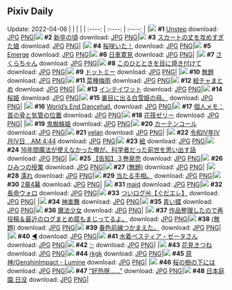 ## Pixiv Daily
Update: 2022-04-06
|      |      |      |
| :----: | :----: | :----: |
|![](https://pixiv.microyu.workers.dev/c/240x480/img-master/img/2022/04/04/00/00/14/97388496_p0_master1200.jpg) **#1** [Unstep](https://www.pixiv.net/artworks/97388496) download: [JPG](https://pixiv.microyu.workers.dev/img-original/img/2022/04/04/00/00/14/97388496_p0.jpg) [PNG](https://pixiv.microyu.workers.dev/img-original/img/2022/04/04/00/00/14/97388496_p0.png)|![](https://pixiv.microyu.workers.dev/c/240x480/img-master/img/2022/04/04/08/11/04/97396028_p0_master1200.jpg) **#2** [新卒の頃](https://www.pixiv.net/artworks/97396028) download: [JPG](https://pixiv.microyu.workers.dev/img-original/img/2022/04/04/08/11/04/97396028_p0.jpg) [PNG](https://pixiv.microyu.workers.dev/img-original/img/2022/04/04/08/11/04/97396028_p0.png)|![](https://pixiv.microyu.workers.dev/c/240x480/img-master/img/2022/04/04/01/03/12/97391209_p0_master1200.jpg) **#3** [スカートの丈を攻めすぎた娘](https://www.pixiv.net/artworks/97391209) download: [JPG](https://pixiv.microyu.workers.dev/img-original/img/2022/04/04/01/03/12/97391209_p0.jpg) [PNG](https://pixiv.microyu.workers.dev/img-original/img/2022/04/04/01/03/12/97391209_p0.png)|
|![](https://pixiv.microyu.workers.dev/c/240x480/img-master/img/2022/04/04/01/16/50/97391592_p0_master1200.jpg) **#4** [桜咲いた！](https://www.pixiv.net/artworks/97391592) download: [JPG](https://pixiv.microyu.workers.dev/img-original/img/2022/04/04/01/16/50/97391592_p0.jpg) [PNG](https://pixiv.microyu.workers.dev/img-original/img/2022/04/04/01/16/50/97391592_p0.png)|![](https://pixiv.microyu.workers.dev/c/240x480/img-master/img/2022/04/05/00/00/01/97412124_p0_master1200.jpg) **#5** [Emerge](https://www.pixiv.net/artworks/97412124) download: [JPG](https://pixiv.microyu.workers.dev/img-original/img/2022/04/05/00/00/01/97412124_p0.jpg) [PNG](https://pixiv.microyu.workers.dev/img-original/img/2022/04/05/00/00/01/97412124_p0.png)|![](https://pixiv.microyu.workers.dev/c/240x480/img-master/img/2022/04/05/00/00/09/97412197_p0_master1200.jpg) **#6** [日車寛見](https://www.pixiv.net/artworks/97412197) download: [JPG](https://pixiv.microyu.workers.dev/img-original/img/2022/04/05/00/00/09/97412197_p0.jpg) [PNG](https://pixiv.microyu.workers.dev/img-original/img/2022/04/05/00/00/09/97412197_p0.png)|
|![](https://pixiv.microyu.workers.dev/c/240x480/img-master/img/2022/04/04/01/10/19/97391405_p0_master1200.jpg) **#7** [さくらちゃん](https://www.pixiv.net/artworks/97391405) download: [JPG](https://pixiv.microyu.workers.dev/img-original/img/2022/04/04/01/10/19/97391405_p0.jpg) [PNG](https://pixiv.microyu.workers.dev/img-original/img/2022/04/04/01/10/19/97391405_p0.png)|![](https://pixiv.microyu.workers.dev/c/240x480/img-master/img/2022/04/04/00/02/50/97388698_p0_master1200.jpg) **#8** [このひとときを目に焼き付けて](https://www.pixiv.net/artworks/97388698) download: [JPG](https://pixiv.microyu.workers.dev/img-original/img/2022/04/04/00/02/50/97388698_p0.jpg) [PNG](https://pixiv.microyu.workers.dev/img-original/img/2022/04/04/00/02/50/97388698_p0.png)|![](https://pixiv.microyu.workers.dev/c/240x480/img-master/img/2022/04/04/18/23/42/97403835_p0_master1200.jpg) **#9** [ドットミー](https://www.pixiv.net/artworks/97403835) download: [JPG](https://pixiv.microyu.workers.dev/img-original/img/2022/04/04/18/23/42/97403835_p0.jpg) [PNG](https://pixiv.microyu.workers.dev/img-original/img/2022/04/04/18/23/42/97403835_p0.png)|
|![](https://pixiv.microyu.workers.dev/c/240x480/img-master/img/2022/04/04/00/27/51/97389674_p0_master1200.jpg) **#10** [無題](https://www.pixiv.net/artworks/97389674) download: [JPG](https://pixiv.microyu.workers.dev/img-original/img/2022/04/04/00/27/51/97389674_p0.jpg) [PNG](https://pixiv.microyu.workers.dev/img-original/img/2022/04/04/00/27/51/97389674_p0.png)|![](https://pixiv.microyu.workers.dev/c/240x480/img-master/img/2022/04/04/20/30/01/97406503_p0_master1200.jpg) **#11** [菜種梅雨](https://www.pixiv.net/artworks/97406503) download: [JPG](https://pixiv.microyu.workers.dev/img-original/img/2022/04/04/20/30/01/97406503_p0.jpg) [PNG](https://pixiv.microyu.workers.dev/img-original/img/2022/04/04/20/30/01/97406503_p0.png)|![](https://pixiv.microyu.workers.dev/c/240x480/img-master/img/2022/04/04/09/44/13/97396854_p0_master1200.jpg) **#12** [絵チャまとめ](https://www.pixiv.net/artworks/97396854) download: [JPG](https://pixiv.microyu.workers.dev/img-original/img/2022/04/04/09/44/13/97396854_p0.jpg) [PNG](https://pixiv.microyu.workers.dev/img-original/img/2022/04/04/09/44/13/97396854_p0.png)|
|![](https://pixiv.microyu.workers.dev/c/240x480/img-master/img/2022/04/04/11/06/18/97397699_p0_master1200.jpg) **#13** [インテイワット](https://www.pixiv.net/artworks/97397699) download: [JPG](https://pixiv.microyu.workers.dev/img-original/img/2022/04/04/11/06/18/97397699_p0.jpg) [PNG](https://pixiv.microyu.workers.dev/img-original/img/2022/04/04/11/06/18/97397699_p0.png)|![](https://pixiv.microyu.workers.dev/c/240x480/img-master/img/2022/04/05/00/00/04/97412152_p0_master1200.jpg) **#14** [桜姫](https://www.pixiv.net/artworks/97412152) download: [JPG](https://pixiv.microyu.workers.dev/img-original/img/2022/04/05/00/00/04/97412152_p0.jpg) [PNG](https://pixiv.microyu.workers.dev/img-original/img/2022/04/05/00/00/04/97412152_p0.png)|![](https://pixiv.microyu.workers.dev/c/240x480/img-master/img/2022/04/04/01/15/10/97391303_p0_master1200.jpg) **#15** [裏目に出る白雪姫の母。](https://www.pixiv.net/artworks/97391303) download: [JPG](https://pixiv.microyu.workers.dev/img-original/img/2022/04/04/01/15/10/97391303_p0.jpg) [PNG](https://pixiv.microyu.workers.dev/img-original/img/2022/04/04/01/15/10/97391303_p0.png)|
|![](https://pixiv.microyu.workers.dev/c/240x480/img-master/img/2022/04/05/02/36/13/97415366_p0_master1200.jpg) **#16** [World’s End Dancehall.](https://www.pixiv.net/artworks/97415366) download: [JPG](https://pixiv.microyu.workers.dev/img-original/img/2022/04/05/02/36/13/97415366_p0.jpg) [PNG](https://pixiv.microyu.workers.dev/img-original/img/2022/04/05/02/36/13/97415366_p0.png)|![](https://pixiv.microyu.workers.dev/c/240x480/img-master/img/2022/04/05/09/00/01/97418730_p0_master1200.jpg) **#17** [個人メモ：首の骨と気管の位置](https://www.pixiv.net/artworks/97418730) download: [JPG](https://pixiv.microyu.workers.dev/img-original/img/2022/04/05/09/00/01/97418730_p0.jpg) [PNG](https://pixiv.microyu.workers.dev/img-original/img/2022/04/05/09/00/01/97418730_p0.png)|![](https://pixiv.microyu.workers.dev/c/240x480/img-master/img/2022/04/05/20/30/01/97428389_p0_master1200.jpg) **#18** [花筏ゼリー](https://www.pixiv.net/artworks/97428389) download: [JPG](https://pixiv.microyu.workers.dev/img-original/img/2022/04/05/20/30/01/97428389_p0.jpg) [PNG](https://pixiv.microyu.workers.dev/img-original/img/2022/04/05/20/30/01/97428389_p0.png)|
|![](https://pixiv.microyu.workers.dev/c/240x480/img-master/img/2022/04/04/00/05/07/97388865_p0_master1200.jpg) **#19** [鬼蜘蛛姫](https://www.pixiv.net/artworks/97388865) download: [JPG](https://pixiv.microyu.workers.dev/img-original/img/2022/04/04/00/05/07/97388865_p0.jpg) [PNG](https://pixiv.microyu.workers.dev/img-original/img/2022/04/04/00/05/07/97388865_p0.png)|![](https://pixiv.microyu.workers.dev/c/240x480/img-master/img/2022/04/04/00/00/50/97388569_p0_master1200.jpg) **#20** [カーテンコール](https://www.pixiv.net/artworks/97388569) download: [JPG](https://pixiv.microyu.workers.dev/img-original/img/2022/04/04/00/00/50/97388569_p0.jpg) [PNG](https://pixiv.microyu.workers.dev/img-original/img/2022/04/04/00/00/50/97388569_p0.png)|![](https://pixiv.microyu.workers.dev/c/240x480/img-master/img/2022/04/04/11/09/04/97397725_p0_master1200.jpg) **#21** [yelan](https://www.pixiv.net/artworks/97397725) download: [JPG](https://pixiv.microyu.workers.dev/img-original/img/2022/04/04/11/09/04/97397725_p0.jpg) [PNG](https://pixiv.microyu.workers.dev/img-original/img/2022/04/04/11/09/04/97397725_p0.png)|
|![](https://pixiv.microyu.workers.dev/c/240x480/img-master/img/2022/04/04/04/44/09/97394350_p0_master1200.jpg) **#22** [令和Ⅳ年Ⅳ月Ⅳ日　AM 4:44](https://www.pixiv.net/artworks/97394350) download: [JPG](https://pixiv.microyu.workers.dev/img-original/img/2022/04/04/04/44/09/97394350_p0.jpg) [PNG](https://pixiv.microyu.workers.dev/img-original/img/2022/04/04/04/44/09/97394350_p0.png)|![](https://pixiv.microyu.workers.dev/c/240x480/img-master/img/2022/04/04/19/34/19/97405230_p0_master1200.jpg) **#23** [絵](https://www.pixiv.net/artworks/97405230) download: [JPG](https://pixiv.microyu.workers.dev/img-original/img/2022/04/04/19/34/19/97405230_p0.jpg) [PNG](https://pixiv.microyu.workers.dev/img-original/img/2022/04/04/19/34/19/97405230_p0.png)|![](https://pixiv.microyu.workers.dev/c/240x480/img-master/img/2022/04/05/00/28/59/97413098_p0_master1200.jpg) **#24** [16年間魔法が使えなかった俺が、科学者だった前世を思い出す話](https://www.pixiv.net/artworks/97413098) download: [JPG](https://pixiv.microyu.workers.dev/img-original/img/2022/04/05/00/28/59/97413098_p0.jpg) [PNG](https://pixiv.microyu.workers.dev/img-original/img/2022/04/05/00/28/59/97413098_p0.png)|
|![](https://pixiv.microyu.workers.dev/c/240x480/img-master/img/2022/04/05/17/16/05/97424535_p0_master1200.jpg) **#25** [【告知】３巻発売](https://www.pixiv.net/artworks/97424535) download: [JPG](https://pixiv.microyu.workers.dev/img-original/img/2022/04/05/17/16/05/97424535_p0.jpg) [PNG](https://pixiv.microyu.workers.dev/img-original/img/2022/04/05/17/16/05/97424535_p0.png)|![](https://pixiv.microyu.workers.dev/c/240x480/img-master/img/2022/04/04/00/05/21/97388878_p0_master1200.jpg) **#26** [ひみつの授業](https://www.pixiv.net/artworks/97388878) download: [JPG](https://pixiv.microyu.workers.dev/img-original/img/2022/04/04/00/05/21/97388878_p0.jpg) [PNG](https://pixiv.microyu.workers.dev/img-original/img/2022/04/04/00/05/21/97388878_p0.png)|![](https://pixiv.microyu.workers.dev/c/240x480/img-master/img/2022/04/04/14/06/45/97400000_p0_master1200.jpg) **#27** [(無題)](https://www.pixiv.net/artworks/97400000) download: [JPG](https://pixiv.microyu.workers.dev/img-original/img/2022/04/04/14/06/45/97400000_p0.jpg) [PNG](https://pixiv.microyu.workers.dev/img-original/img/2022/04/04/14/06/45/97400000_p0.png)|
|![](https://pixiv.microyu.workers.dev/c/240x480/img-master/img/2022/04/05/00/00/07/97412183_p0_master1200.jpg) **#28** [濡れ](https://www.pixiv.net/artworks/97412183) download: [JPG](https://pixiv.microyu.workers.dev/img-original/img/2022/04/05/00/00/07/97412183_p0.jpg) [PNG](https://pixiv.microyu.workers.dev/img-original/img/2022/04/05/00/00/07/97412183_p0.png)|![](https://pixiv.microyu.workers.dev/c/240x480/img-master/img/2022/04/04/13/38/03/97399337_p0_master1200.jpg) **#29** [当たる手相。](https://www.pixiv.net/artworks/97399337) download: [JPG](https://pixiv.microyu.workers.dev/img-original/img/2022/04/04/13/38/03/97399337_p0.jpg) [PNG](https://pixiv.microyu.workers.dev/img-original/img/2022/04/04/13/38/03/97399337_p0.png)|![](https://pixiv.microyu.workers.dev/c/240x480/img-master/img/2022/04/05/01/58/52/97414871_p0_master1200.jpg) **#30** [2章4幕](https://www.pixiv.net/artworks/97414871) download: [JPG](https://pixiv.microyu.workers.dev/img-original/img/2022/04/05/01/58/52/97414871_p0.jpg) [PNG](https://pixiv.microyu.workers.dev/img-original/img/2022/04/05/01/58/52/97414871_p0.png)|
|![](https://pixiv.microyu.workers.dev/c/240x480/img-master/img/2022/04/04/00/11/55/97389161_p0_master1200.jpg) **#31** [maid](https://www.pixiv.net/artworks/97389161) download: [JPG](https://pixiv.microyu.workers.dev/img-original/img/2022/04/04/00/11/55/97389161_p0.jpg) [PNG](https://pixiv.microyu.workers.dev/img-original/img/2022/04/04/00/11/55/97389161_p0.png)|![](https://pixiv.microyu.workers.dev/c/240x480/img-master/img/2022/04/04/20/41/13/97406759_p0_master1200.jpg) **#32** [長命ウォロ](https://www.pixiv.net/artworks/97406759) download: [JPG](https://pixiv.microyu.workers.dev/img-original/img/2022/04/04/20/41/13/97406759_p0.jpg) [PNG](https://pixiv.microyu.workers.dev/img-original/img/2022/04/04/20/41/13/97406759_p0.png)|![](https://pixiv.microyu.workers.dev/c/240x480/img-master/img/2022/04/05/17/45/19/97425037_p0_master1200.jpg) **#33** [ついログ㊻【ぐだエレ】](https://www.pixiv.net/artworks/97425037) download: [JPG](https://pixiv.microyu.workers.dev/img-original/img/2022/04/05/17/45/19/97425037_p0.jpg) [PNG](https://pixiv.microyu.workers.dev/img-original/img/2022/04/05/17/45/19/97425037_p0.png)|
|![](https://pixiv.microyu.workers.dev/c/240x480/img-master/img/2022/04/04/00/26/15/97389621_p0_master1200.jpg) **#34** [神楽舞](https://www.pixiv.net/artworks/97389621) download: [JPG](https://pixiv.microyu.workers.dev/img-original/img/2022/04/04/00/26/15/97389621_p0.jpg) [PNG](https://pixiv.microyu.workers.dev/img-original/img/2022/04/04/00/26/15/97389621_p0.png)|![](https://pixiv.microyu.workers.dev/c/240x480/img-master/img/2022/04/04/02/47/06/97393245_p0_master1200.jpg) **#35** [青い蝶](https://www.pixiv.net/artworks/97393245) download: [JPG](https://pixiv.microyu.workers.dev/img-original/img/2022/04/04/02/47/06/97393245_p0.jpg) [PNG](https://pixiv.microyu.workers.dev/img-original/img/2022/04/04/02/47/06/97393245_p0.png)|![](https://pixiv.microyu.workers.dev/c/240x480/img-master/img/2022/04/05/14/23/37/97412221_p0_master1200.jpg) **#36** [魔法少女](https://www.pixiv.net/artworks/97412221) download: [JPG](https://pixiv.microyu.workers.dev/img-original/img/2022/04/05/14/23/37/97412221_p0.jpg) [PNG](https://pixiv.microyu.workers.dev/img-original/img/2022/04/05/14/23/37/97412221_p0.png)|
|![](https://pixiv.microyu.workers.dev/c/240x480/img-master/img/2022/04/05/01/59/46/97414887_p0_master1200.jpg) **#37** [作品整理したので再投稿＆最近のログまとめ腐もまじってるよ。](https://www.pixiv.net/artworks/97414887) download: [JPG](https://pixiv.microyu.workers.dev/img-original/img/2022/04/05/01/59/46/97414887_p0.jpg) [PNG](https://pixiv.microyu.workers.dev/img-original/img/2022/04/05/01/59/46/97414887_p0.png)|![](https://pixiv.microyu.workers.dev/c/240x480/img-master/img/2022/04/05/09/16/06/97418866_p0_master1200.jpg) **#38** [(無題)](https://www.pixiv.net/artworks/97418866) download: [JPG](https://pixiv.microyu.workers.dev/img-original/img/2022/04/05/09/16/06/97418866_p0.jpg) [PNG](https://pixiv.microyu.workers.dev/img-original/img/2022/04/05/09/16/06/97418866_p0.png)|![](https://pixiv.microyu.workers.dev/c/240x480/img-master/img/2022/04/04/19/43/30/97405406_p0_master1200.jpg) **#39** [春色前線つかまえた。](https://www.pixiv.net/artworks/97405406) download: [JPG](https://pixiv.microyu.workers.dev/img-original/img/2022/04/04/19/43/30/97405406_p0.jpg) [PNG](https://pixiv.microyu.workers.dev/img-original/img/2022/04/04/19/43/30/97405406_p0.png)|
|![](https://pixiv.microyu.workers.dev/c/240x480/img-master/img/2022/04/04/00/00/47/97388561_p0_master1200.jpg) **#40** [◀](https://www.pixiv.net/artworks/97388561) download: [JPG](https://pixiv.microyu.workers.dev/img-original/img/2022/04/04/00/00/47/97388561_p0.jpg) [PNG](https://pixiv.microyu.workers.dev/img-original/img/2022/04/04/00/00/47/97388561_p0.png)|![](https://pixiv.microyu.workers.dev/c/240x480/img-master/img/2022/04/04/00/00/53/97388580_p0_master1200.jpg) **#41** [水着ベスティア・ゼータさん](https://www.pixiv.net/artworks/97388580) download: [JPG](https://pixiv.microyu.workers.dev/img-original/img/2022/04/04/00/00/53/97388580_p0.jpg) [PNG](https://pixiv.microyu.workers.dev/img-original/img/2022/04/04/00/00/53/97388580_p0.png)|![](https://pixiv.microyu.workers.dev/c/240x480/img-master/img/2022/04/04/09/04/05/97396504_p0_master1200.jpg) **#42** [✨](https://www.pixiv.net/artworks/97396504) download: [JPG](https://pixiv.microyu.workers.dev/img-original/img/2022/04/04/09/04/05/97396504_p0.jpg) [PNG](https://pixiv.microyu.workers.dev/img-original/img/2022/04/04/09/04/05/97396504_p0.png)|
|![](https://pixiv.microyu.workers.dev/c/240x480/img-master/img/2022/04/04/03/08/29/97393493_p0_master1200.jpg) **#43** [花見きつね](https://www.pixiv.net/artworks/97393493) download: [JPG](https://pixiv.microyu.workers.dev/img-original/img/2022/04/04/03/08/29/97393493_p0.jpg) [PNG](https://pixiv.microyu.workers.dev/img-original/img/2022/04/04/03/08/29/97393493_p0.png)|![](https://pixiv.microyu.workers.dev/c/240x480/img-master/img/2022/04/04/03/44/27/97393885_p0_master1200.jpg) **#44** [rkgk](https://www.pixiv.net/artworks/97393885) download: [JPG](https://pixiv.microyu.workers.dev/img-original/img/2022/04/04/03/44/27/97393885_p0.jpg) [PNG](https://pixiv.microyu.workers.dev/img-original/img/2022/04/04/03/44/27/97393885_p0.png)|![](https://pixiv.microyu.workers.dev/c/240x480/img-master/img/2022/04/04/02/14/38/97392796_p0_master1200.jpg) **#45** [原神/GenshinImpact - Lumine](https://www.pixiv.net/artworks/97392796) download: [JPG](https://pixiv.microyu.workers.dev/img-original/img/2022/04/04/02/14/38/97392796_p0.jpg) [PNG](https://pixiv.microyu.workers.dev/img-original/img/2022/04/04/02/14/38/97392796_p0.png)|
|![](https://pixiv.microyu.workers.dev/c/240x480/img-master/img/2022/04/04/12/39/53/97398862_p0_master1200.jpg) **#46** [桜の樹の下には](https://www.pixiv.net/artworks/97398862) download: [JPG](https://pixiv.microyu.workers.dev/img-original/img/2022/04/04/12/39/53/97398862_p0.jpg) [PNG](https://pixiv.microyu.workers.dev/img-original/img/2022/04/04/12/39/53/97398862_p0.png)|![](https://pixiv.microyu.workers.dev/c/240x480/img-master/img/2022/04/04/11/52/48/97398231_p0_master1200.jpg) **#47** [“好热呀……”](https://www.pixiv.net/artworks/97398231) download: [JPG](https://pixiv.microyu.workers.dev/img-original/img/2022/04/04/11/52/48/97398231_p0.jpg) [PNG](https://pixiv.microyu.workers.dev/img-original/img/2022/04/04/11/52/48/97398231_p0.png)|![](https://pixiv.microyu.workers.dev/c/240x480/img-master/img/2022/04/05/00/00/38/97412296_p0_master1200.jpg) **#48** [日本庭園 日没](https://www.pixiv.net/artworks/97412296) download: [JPG](https://pixiv.microyu.workers.dev/img-original/img/2022/04/05/00/00/38/97412296_p0.jpg) [PNG](https://pixiv.microyu.workers.dev/img-original/img/2022/04/05/00/00/38/97412296_p0.png)|
